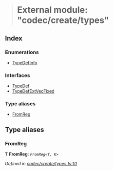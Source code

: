 > # External module: "codec/create/types"

## Index

### Enumerations

* [TypeDefInfo](../enums/_codec_create_types_.typedefinfo.md)

### Interfaces

* [TypeDef](../interfaces/_codec_create_types_.typedef.md)
* [TypeDefExtVecFixed](../interfaces/_codec_create_types_.typedefextvecfixed.md)

### Type aliases

* [FromReg](_codec_create_types_.md#fromreg)

## Type aliases

###  FromReg

Ƭ **FromReg**: *`FromReg<T, K>`*

*Defined in [codec/create/types.ts:10](https://github.com/polkadot-js/api/blob/67d6c50/packages/types/src/codec/create/types.ts#L10)*